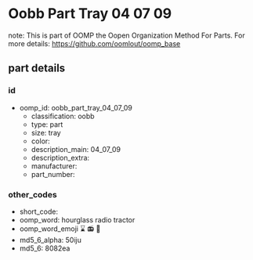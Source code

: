 # Oobb Part Tray 04 07 09  

note: This is part of OOMP the Oopen Organization Method For Parts. For more details: https://github.com/oomlout/oomp_base

##  part details





### id
* oomp_id: oobb_part_tray_04_07_09
  * classification: oobb
  * type: part
  * size: tray
  * color: 
  * description_main: 04_07_09
  * description_extra: 
  * manufacturer: 
  * part_number: 

### other_codes
* short_code: 
* oomp_word: hourglass radio tractor
* oomp_word_emoji :hourglass: :radio: :tractor:
* md5_6_alpha: 50iju
* md5_6: 8082ea